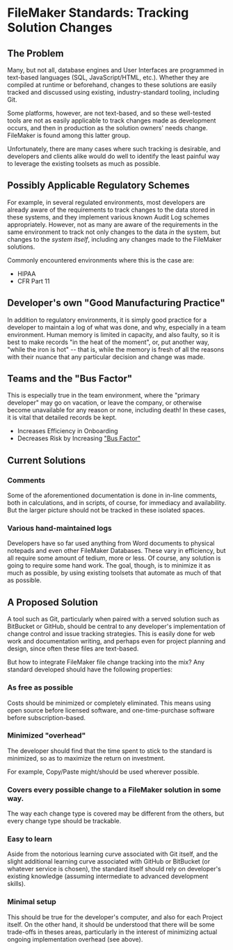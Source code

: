 # FileMaker Standards: Tracking Solution Changes

## The Problem

Many, but not all, database engines and User Interfaces are programmed in text-based languages (SQL, JavaScript/HTML, etc.).  Whether they are compiled at runtime or beforehand, changes to these solutions are easily tracked and discussed using existing, industry-standard tooling, including Git.

Some platforms, however, are not text-based, and so these well-tested tools are not as easily applicable to track changes made as development occurs, and then in production as the solution owners' needs change.  FileMaker is found among this latter group.

Unfortunately, there are many cases where such tracking is desirable, and developers and clients alike would do well to identify the least painful way to leverage the existing toolsets as much as possible.

## Possibly Applicable Regulatory Schemes

For example, in several regulated environments, most developers are already aware of the requirements to track changes to the data stored in these systems, and they implement various known Audit Log schemes appropriately.  However, not as many are aware of the requirements in the same environment to track not only changes to the data _in_ the system, but changes to the _system itself_, including any changes made to the FileMaker solutions.

Commonly encountered environments where this is the case are:
 - HIPAA
 - CFR Part 11

## Developer's own "Good Manufacturing Practice"

In addition to regulatory environments, it is simply good practice for a developer to maintain a log of what was done, and why, especially in a team environment.  Human memory is limited in capacity, and also faulty, so it is best to make records "in the heat of the moment", or, put another way, "while the iron is hot" -- that is, while the memory is fresh of all the reasons with their nuance that any particular decision and change was made.

## Teams and the "Bus Factor"

This is especially true in the team environment, where the "primary developer" may go on vacation, or leave the company, or otherwise become unavailable for any reason or none, including death!  In these cases, it is vital that detailed records be kept.

 - Increases Efficiency in Onboarding
 - Decreases Risk by Increasing ["Bus Factor"](https://en.wikipedia.org/wiki/Bus_factor)

## Current Solutions

### Comments

Some of the aforementioned documentation is done in in-line comments, both in calculations, and in scripts, of course, for immediacy and availability.  But the larger picture should not be tracked in these isolated spaces.

### Various hand-maintained logs

Developers have so far used anything from Word documents to physical notepads and even other FileMaker Databases.  These vary in efficiency, but all require some amount of tedium, more or less.  Of course, any solution is going to require some hand work.  The goal, though, is to minimize it as much as possible, by using existing toolsets that automate as much of that as possible.

## A Proposed Solution

A tool such as Git, particularly when paired with a served solution such as BitBucket or GitHub, should be central to any developer's implementation of change control and issue tracking strategies.  This is easily done for web work and documentation writing, and perhaps even for project planning and design, since often these files are text-based.

But how to integrate FileMaker file change tracking into the mix?  Any standard developed should have the following properties:

### As free as possible

Costs should be minimized or completely eliminated.  This means using open source before licensed software, and one-time-purchase software before subscription-based.

### Minimized "overhead"

The developer should find that the time spent to stick to the standard is minimized, so as to maximize the return on investment.

For example, Copy/Paste might/should be used wherever possible.

### Covers every possible change to a FileMaker solution in some way.

The way each change type is covered may be different from the others, but every change type should be trackable.

### Easy to learn

Aside from the notorious learning curve associated with Git itself, and the slight additional learning curve associated with GitHub or BitBucket (or whatever service is chosen), the standard itself should rely on developer's existing knowledge (assuming intermediate to advanced development skills).

### Minimal setup

This should be true for the developer's computer, and also for each Project itself.  On the other hand, it should be understood that there will be some trade-offs in theses areas, particularly in the interest of minimizing actual ongoing implementation overhead (see above).
